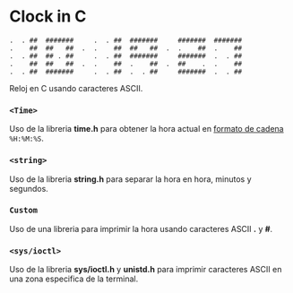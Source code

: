 # Clock in C

```
.  . ##  #######     .  . ##  #######     #######  ####### 
.    ##  ##   ##  .  .    ##  ##   ##  .  .    ##  .    ## 
.  . ##  ## . ##     .  . ##  #######     #######  .  . ## 
.    ##  ##   ##  .  .    ##  .    ##  .  ##    .  .    ## 
.  . ##  #######     .  . ##  .  . ##     #######  .  . ##
```

Reloj en C usando caracteres ASCII.

### ```<Time>```
Uso de la libreria **time.h** para obtener la hora actual en [formato de cadena](https://docs.microsoft.com/en-us/dotnet/standard/base-types/custom-date-and-time-format-strings) ```%H:%M:%S```.

### ```<string>```
Uso de la libreria **string.h** para separar la hora en hora, minutos y segundos.

### ```Custom```
Uso de una libreria para imprimir la hora usando caracteres ASCII **.** y **#**.

### ```<sys/ioctl>```
Uso de la libreria **sys/ioctl.h**  y **unistd.h** para imprimir caracteres ASCII en una zona especifica de la terminal.